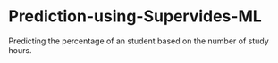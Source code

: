 # Prediction-using-Supervides-ML
Predicting the percentage of an student based on the number of study hours.

